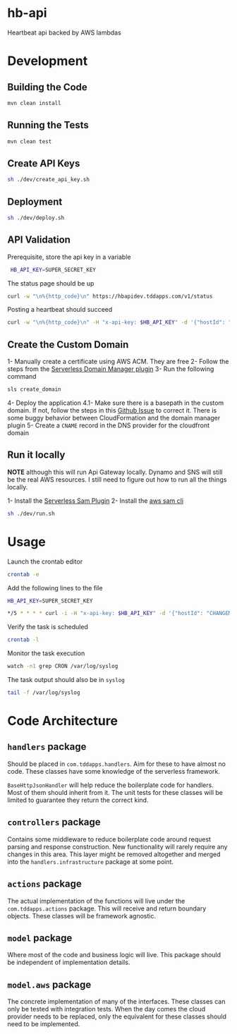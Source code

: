 # hb-api  

Heartbeat api backed by AWS lambdas

# Development  

## Building the Code  

```bash
mvn clean install
```

## Running the Tests  

```bash
mvn clean test
```

## Create API Keys  

```bash
sh ./dev/create_api_key.sh
```

## Deployment  

```bash
sh ./dev/deploy.sh
```

## API Validation  

Prerequisite, store the api key in a variable

```bash
 HB_API_KEY=SUPER_SECRET_KEY
```

The status page should be up

```bash
curl -w "\n%{http_code}\n" https://hbapidev.tddapps.com/v1/status
```

Posting a heartbeat should succeed

```bash
curl -w "\n%{http_code}\n" -H "x-api-key: $HB_API_KEY" -d '{"hostId": "testHost1"}' -X POST https://hbapidev.tddapps.com/v1/hearbeat
```

## Create the Custom Domain
  
1- Manually create a certificate using AWS ACM. They are free
2- Follow the steps from the [Serverless Domain Manager plugin](https://github.com/amplify-education/serverless-domain-manager)
3- Run the following command

```bash
sls create_domain
```

4- Deploy the application
4.1- Make sure there is a basepath in the custom domain. If not, follow the steps in this [Github Issue](https://github.com/amplify-education/serverless-domain-manager/issues/57) to correct it. There is some buggy behavior between CloudFormation and the domain manager plugin
5- Create a `CNAME` record in the DNS provider for the cloudfront domain

## Run it locally  

**NOTE** although this will run Api Gateway locally. Dynamo and SNS will still be the real AWS resources. I still need to figure out how to run all the things locally.  

1- Install the [Serverless Sam Plugin](https://github.com/SAPessi/serverless-sam)
2- Install the [aws sam cli](https://github.com/awslabs/aws-sam-cli/blob/develop/docs/installation.rst)  

```bash
sh ./dev/run.sh
```

# Usage  

Launch the crontab editor

```bash
crontab -e
```

Add the following lines to the file

```bash
HB_API_KEY=SUPER_SECRET_KEY

*/5 * * * * curl -i -H "x-api-key: $HB_API_KEY" -d '{"hostId": "CHANGEME"}' -X POST https://hbapidev.tddapps.com/v1/hearbeat | logger -p local0.notice
```

Verify the task is scheduled

```bash
crontab -l
```

Monitor the task execution

```bash
watch -n1 grep CRON /var/log/syslog
```

The task output should also be in `syslog`

```bash
tail -f /var/log/syslog
```

# Code Architecture

## `handlers` package  
Should be placed in `com.tddapps.handlers`. Aim for these to have almost no code. These classes have some knowledge of the serverless framework.  

`BaseHttpJsonHandler` will help reduce the boilerplate code for handlers. Most of them should inherit from it. The unit tests for these classes will be limited to guarantee they return the correct kind.  

## `controllers` package  

Contains some middleware to reduce boilerplate code around request parsing and response construction. New functionality will rarely require any changes in this area. This layer might be removed altogether and merged into the `handlers.infrastructure` package at some point.  

## `actions` package  

The actual implementation of the functions will live under the `com.tddapps.actions` package. This will receive and return boundary objects. These classes will be framework agnostic.  

## `model` package  

Where most of the code and business logic will live. This package should be independent of implementation details.

## `model.aws` package  

The concrete implementation of many of the interfaces. These classes can only be tested with integration tests. When the day comes the cloud provider needs to be replaced, only the equivalent for these classes should need to be implemented.  
